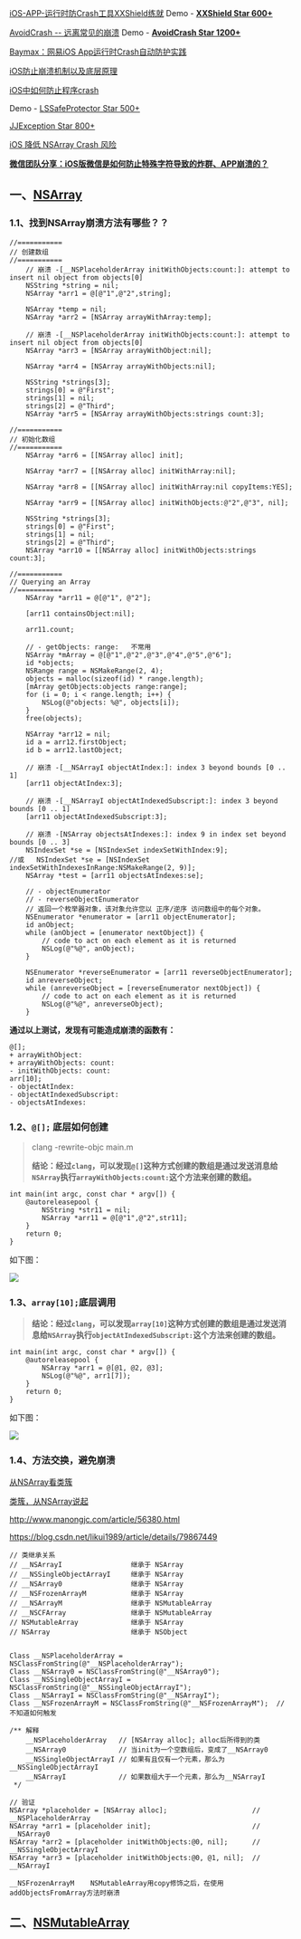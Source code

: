 [iOS-APP-运行时防Crash工具XXShield练就](https://www.jianshu.com/p/f18876bbe2c4)
Demo - **[XXShield Star 600+](https://github.com/ValiantCat/XXShield)**

[AvoidCrash -- 远离常见的崩溃](https://www.jianshu.com/p/b7a7ae0c9243)
Demo - **[AvoidCrash Star 1200+](https://github.com/chenfanfang/AvoidCrash)**

[Baymax：网易iOS App运行时Crash自动防护实践](https://mp.weixin.qq.com/s?__biz=MzUxMzcxMzE5Ng==&mid=2247488311&amp;idx=1&amp;sn=0db090c8d4a5efafa47f00af4b3f174f&source=41#wechat_redirect)



[iOS防止崩溃机制以及底层原理](https://blog.csdn.net/goodluckwujie/article/details/84255814)

[iOS中如何防止程序crash](https://www.jianshu.com/p/81cf5dd74286)

Demo - [LSSafeProtector Star 500+](https://github.com/lsmakethebest/LSSafeProtector)



[JJException Star 800+](https://github.com/jezzmemo/JJException)



[iOS 降低 NSArray Crash 风险](https://www.jianshu.com/p/794d42de0aaf)



[**微信团队分享：iOS版微信是如何防止特殊字符导致的炸群、APP崩溃的？**](http://www.52im.net/thread-1449-1-1.html)



## 一、[NSArray](https://developer.apple.com/documentation/foundation/nsarray?language=objc)

### 1.1、找到NSArray崩溃方法有哪些？？

```
//===========
// 创建数组
//===========
    // 崩溃 -[__NSPlaceholderArray initWithObjects:count:]: attempt to insert nil object from objects[0]
    NSString *string = nil;
    NSArray *arr1 = @[@"1",@"2",string];

    NSArray *temp = nil;
    NSArray *arr2 = [NSArray arrayWithArray:temp];
    
    // 崩溃 -[__NSPlaceholderArray initWithObjects:count:]: attempt to insert nil object from objects[0]
    NSArray *arr3 = [NSArray arrayWithObject:nil];
    
    NSArray *arr4 = [NSArray arrayWithObjects:nil];
    
    NSString *strings[3];
    strings[0] = @"First";
    strings[1] = nil;
    strings[2] = @"Third";
    NSArray *arr5 = [NSArray arrayWithObjects:strings count:3];
```



```
//===========
// 初始化数组
//===========
    NSArray *arr6 = [[NSArray alloc] init];
    
    NSArray *arr7 = [[NSArray alloc] initWithArray:nil];
    
    NSArray *arr8 = [[NSArray alloc] initWithArray:nil copyItems:YES];
    
    NSArray *arr9 = [[NSArray alloc] initWithObjects:@"2",@"3", nil];
    
    NSString *strings[3];
    strings[0] = @"First";
    strings[1] = nil;
    strings[2] = @"Third";
    NSArray *arr10 = [[NSArray alloc] initWithObjects:strings count:3];
```



```
//===========
// Querying an Array
//===========
    NSArray *arr11 = @[@"1", @"2"];
    
    [arr11 containsObject:nil];
    
    arr11.count;
    
    // - getObjects: range:   不常用
    NSArray *mArray = @[@"1",@"2",@"3",@"4",@"5",@"6"];
    id *objects;
    NSRange range = NSMakeRange(2, 4);
    objects = malloc(sizeof(id) * range.length);
    [mArray getObjects:objects range:range];
    for (i = 0; i < range.length; i++) {
        NSLog(@"objects: %@", objects[i]);
    }
    free(objects);
    
    NSArray *arr12 = nil;
    id a = arr12.firstObject;
    id b = arr12.lastObject;
    
    // 崩溃 -[__NSArrayI objectAtIndex:]: index 3 beyond bounds [0 .. 1]
    [arr11 objectAtIndex:3];

    // 崩溃 -[__NSArrayI objectAtIndexedSubscript:]: index 3 beyond bounds [0 .. 1]
    [arr11 objectAtIndexedSubscript:3];
     
    // 崩溃 -[NSArray objectsAtIndexes:]: index 9 in index set beyond bounds [0 .. 3]
    NSIndexSet *se = [NSIndexSet indexSetWithIndex:9];
//或   NSIndexSet *se = [NSIndexSet indexSetWithIndexesInRange:NSMakeRange(2, 9)];
    NSArray *test = [arr11 objectsAtIndexes:se];
    
    // - objectEnumerator
    // - reverseObjectEnumerator
    // 返回一个枚举器对象，该对象允许您以 正序/逆序 访问数组中的每个对象。
    NSEnumerator *enumerator = [arr11 objectEnumerator];
    id anObject;
    while (anObject = [enumerator nextObject]) {
        // code to act on each element as it is returned
        NSLog(@"%@", anObject);
    }
    
    NSEnumerator *reverseEnumerator = [arr11 reverseObjectEnumerator];
    id anreverseObject;
    while (anreverseObject = [reverseEnumerator nextObject]) {
        // code to act on each element as it is returned
        NSLog(@"%@", anreverseObject);
    }
```



**通过以上测试，发现有可能造成崩溃的函数有：**

```
@[];
+ arrayWithObject:
+ arrayWithObjects: count:
- initWithObjects: count:
arr[10];
- objectAtIndex:
- objectAtIndexedSubscript:
- objectsAtIndexes:
```



### 1.2、`@[];` 底层如何创建

> clang -rewrite-objc main.m
>
> **结论：经过`clang`，可以发现`@[]`这种方式创建的数组是通过发送消息给`NSArray`执行`arrayWithObjects:count:`这个方法来创建的数组。**

```
int main(int argc, const char * argv[]) {
    @autoreleasepool {
        NSString *str11 = nil;
        NSArray *arr11 = @[@"1",@"2",str11];
    }
    return 0;
}
```

如下图：

![](media_AvoidCrash/@[]底层.png)



### 1.3、`array[10];`底层调用

> **结论：经过`clang`，可以发现`array[10]`这种方式创建的数组是通过发送消息给`NSArray`执行`objectAtIndexedSubscript:`这个方法来创建的数组。**

```
int main(int argc, const char * argv[]) {
    @autoreleasepool {
        NSArray *arr1 = @[@1, @2, @3];
        NSLog(@"%@", arr1[7]);
    }
    return 0;
}
```

如下图：

![](media_AvoidCrash/array[10]底层.png)



### 1.4、方法交换，避免崩溃

[从NSArray看类簇](http://www.cocoachina.com/articles/10696)

[类簇，从NSArray说起](https://www.aopod.com/2017/02/24/class-clusters/)

http://www.manongjc.com/article/56380.html

https://blog.csdn.net/likui1989/article/details/79867449

```
// 类继承关系
// __NSArrayI                 继承于 NSArray
// __NSSingleObjectArrayI     继承于 NSArray
// __NSArray0                 继承于 NSArray
// __NSFrozenArrayM           继承于 NSArray
// __NSArrayM                 继承于 NSMutableArray
// __NSCFArray                继承于 NSMutableArray
// NSMutableArray             继承于 NSArray
// NSArray                    继承于 NSObject


Class __NSPlaceholderArray = NSClassFromString(@"__NSPlaceholderArray");
Class __NSArray0 = NSClassFromString(@"__NSArray0");
Class __NSSingleObjectArrayI = NSClassFromString(@"__NSSingleObjectArrayI");
Class __NSArrayI = NSClassFromString(@"__NSArrayI");
Class __NSFrozenArrayM = NSClassFromString(@"__NSFrozenArrayM");  // 不知道如何触发
  
/** 解释
	__NSPlaceholderArray   // [NSArray alloc]; alloc后所得到的类
	__NSArray0             // 当init为一个空数组后，变成了__NSArray0
	__NSSingleObjectArrayI // 如果有且仅有一个元素，那么为__NSSingleObjectArrayI
	__NSArrayI             // 如果数组大于一个元素，那么为__NSArrayI
 */
  
// 验证
NSArray *placeholder = [NSArray alloc];                     // __NSPlaceholderArray
NSArray *arr1 = [placeholder init];                         // __NSArray0
NSArray *arr2 = [placeholder initWithObjects:@0, nil];      // __NSSingleObjectArrayI
NSArray *arr3 = [placeholder initWithObjects:@0, @1, nil];  // __NSArrayI

__NSFrozenArrayM    NSMutableArray用copy修饰之后，在使用addObjectsFromArray方法时崩溃
```



## 二、[NSMutableArray](https://developer.apple.com/documentation/foundation/nsmutablearray?language=objc)











